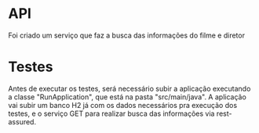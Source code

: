 # API
 
 Foi criado um serviço que faz a busca das informações do filme e diretor
 
 # Testes
  Antes de executar os testes, será necessário subir a aplicação executando a classe "RunApplication", que está na pasta "src/main/java".
  A aplicação vai subir um banco H2 já com os dados necessários pra execução dos testes, e o serviço GET para realizar busca das informações via rest-assured.
  

